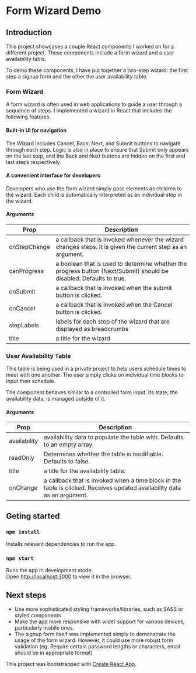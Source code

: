 # Form Wizard Demo

## Introduction
This project showcases a couple React components I worked on for a different project. These components include a form wizard and a user availability table. 

To demo these components, I have put together a two-step wizard: the first step a signup form and the other the user availability table. 

### Form Wizard 
A form wizard is often used in web applications to guide a user through a sequence of steps. I implemented a wizard in React that includes the following features:

#### Built-in UI for navigation
The Wizard includes Cancel, Back, Next, and Submit buttons to navigate through each step. Logic is also in place to ensure that Submit only appears on the last step, and the Back and Next buttons are hidden on the first and last steps respectively. 

#### A convenient interface for developers
Developers who use the form wizard simply pass elements as children to the wizard. Each child is automatically interpreted as an individual step in the wizard. 

#### Arguments

| Prop         | Description |
| ------------ | ----------- |
| onStepChange | a callback that is invoked whenever the wizard changes steps. It is given the current step as an argument.
| canProgress  | a boolean that is used to determine whether the progress button (Next/Submit) should be disabled. Defaults to true. 
| onSubmit     | a callback that is invoked when the submit button is clicked.
| onCancel | a callback that is invoked when the Cancel button is clicked.
| stepLabels | labels for each step of the wizard that are displayed as breadcrumbs
| title | a title for the wizard

### User Availability Table
This table is being used in a private project to help users schedule times to meet with one another. The user simply clicks on individual time blocks to input their schedule. 

The component behaves similar to a controlled form input. Its state, the availability data, is managed outside of it. 

#### Arguments
| Prop         | Description | 
| ------------ | ----------- |
| availability | availability data to populate the table with. Defaults to an empty array. 
| readOnly     | Determines whether the table is modifiable. Defaults to false.
| title        | a title for the availability table.
| onChange     | a callback that is invoked when a time block in the table is clicked. Receives updated availability data as an argument.

## Geting started

### `npm install`

Installs relevant dependencies to run the app. 

### `npm start`

Runs the app in development mode.\
Open [http://localhost:3000](http://localhost:3000) to view it in the browser.

## Next steps

- Use more sophisticated styling frameworks/libraries, such as SASS or styled components
- Make the app more responsive with wider support for various devices, particularly mobile ones. 
- The signup form itself was implemented simply to demonstrate the usage of the form wizard. However, it could use more robust form validation (eg. Require certain password lengths or characters, email should be in appropriate format)

This project was bootstrapped with [Create React App](https://github.com/facebook/create-react-app).

